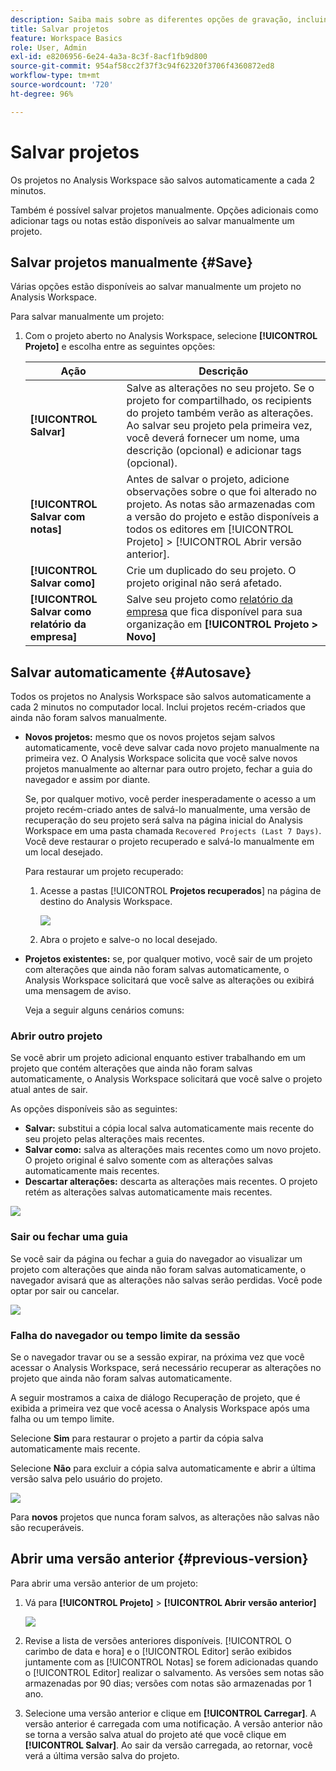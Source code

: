 ```yaml
---
description: Saiba mais sobre as diferentes opções de gravação, incluindo salvar automaticamente, salvar como, salvar como modelo e abrir versões anteriores.
title: Salvar projetos
feature: Workspace Basics
role: User, Admin
exl-id: e8206956-6e24-4a3a-8c3f-8acf1fb9d800
source-git-commit: 954af58cc2f37f3c94f62320f3706f4360872ed8
workflow-type: tm+mt
source-wordcount: '720'
ht-degree: 96%

---
```


# Salvar projetos

Os projetos no Analysis Workspace são salvos automaticamente a cada 2 minutos.

Também é possível salvar projetos manualmente. Opções adicionais como adicionar tags ou notas estão disponíveis ao salvar manualmente um projeto.

## Salvar projetos manualmente {#Save}

Várias opções estão disponíveis ao salvar manualmente um projeto no Analysis Workspace.

Para salvar manualmente um projeto:

1. Com o projeto aberto no Analysis Workspace, selecione **[!UICONTROL Projeto]** e escolha entre as seguintes opções:

   | Ação | Descrição |
   |---|---| 
   | **[!UICONTROL Salvar]** | Salve as alterações no seu projeto. Se o projeto for compartilhado, os recipients do projeto também verão as alterações. Ao salvar seu projeto pela primeira vez, você deverá fornecer um nome, uma descrição (opcional) e adicionar tags (opcional). |
   | **[!UICONTROL Salvar com notas]** | Antes de salvar o projeto, adicione observações sobre o que foi alterado no projeto. As notas são armazenadas com a versão do projeto e estão disponíveis a todos os editores em [!UICONTROL Projeto] > [!UICONTROL Abrir versão anterior]. |
   | **[!UICONTROL Salvar como]** | Crie um duplicado do seu projeto. O projeto original não será afetado. |
   | **[!UICONTROL Salvar como relatório da empresa]** | Salve seu projeto como [relatório da empresa](/help/analyze/analysis-workspace/reports/create-company-reports.md) que fica disponível para sua organização em **[!UICONTROL Projeto > Novo]** |

## Salvar automaticamente {#Autosave}

Todos os projetos no Analysis Workspace são salvos automaticamente a cada 2 minutos no computador local. Inclui projetos recém-criados que ainda não foram salvos manualmente.

* **Novos projetos:** mesmo que os novos projetos sejam salvos automaticamente, você deve salvar cada novo projeto manualmente na primeira vez. O Analysis Workspace solicita que você salve novos projetos manualmente ao alternar para outro projeto, fechar a guia do navegador e assim por diante.

  Se, por qualquer motivo, você perder inesperadamente o acesso a um projeto recém-criado antes de salvá-lo manualmente, uma versão de recuperação do seu projeto será salva na página inicial do Analysis Workspace em uma pasta chamada `Recovered Projects (Last 7 Days)`. Você deve restaurar o projeto recuperado e salvá-lo manualmente em um local desejado.

  Para restaurar um projeto recuperado:

   1. Acesse a pastas [!UICONTROL **Projetos recuperados**] na página de destino do Analysis Workspace.

      ![](assets/recovered-folder.png)

   1. Abra o projeto e salve-o no local desejado.

* **Projetos existentes:** se, por qualquer motivo, você sair de um projeto com alterações que ainda não foram salvas automaticamente, o Analysis Workspace solicitará que você salve as alterações ou exibirá uma mensagem de aviso.

  Veja a seguir alguns cenários comuns:

### Abrir outro projeto

Se você abrir um projeto adicional enquanto estiver trabalhando em um projeto que contém alterações que ainda não foram salvas automaticamente, o Analysis Workspace solicitará que você salve o projeto atual antes de sair.

As opções disponíveis são as seguintes:

* **Salvar:** substitui a cópia local salva automaticamente mais recente do seu projeto pelas alterações mais recentes.
* **Salvar como:** salva as alterações mais recentes como um novo projeto. O projeto original é salvo somente com as alterações salvas automaticamente mais recentes.
* **Descartar alterações:** descarta as alterações mais recentes. O projeto retém as alterações salvas automaticamente mais recentes.

![](assets/existing-save.png)

### Sair ou fechar uma guia

Se você sair da página ou fechar a guia do navegador ao visualizar um projeto com alterações que ainda não foram salvas automaticamente, o navegador avisará que as alterações não salvas serão perdidas. Você pode optar por sair ou cancelar.

![](assets/browser-image.png)

### Falha do navegador ou tempo limite da sessão

Se o navegador travar ou se a sessão expirar, na próxima vez que você acessar o Analysis Workspace, será necessário recuperar as alterações no projeto que ainda não foram salvas automaticamente.

A seguir mostramos a caixa de diálogo Recuperação de projeto, que é exibida a primeira vez que você acessa o Analysis Workspace após uma falha ou um tempo limite.

Selecione **Sim** para restaurar o projeto a partir da cópia salva automaticamente mais recente.

Selecione **Não** para excluir a cópia salva automaticamente e abrir a última versão salva pelo usuário do projeto.

![](assets/project-recovery.png)

Para **novos** projetos que nunca foram salvos, as alterações não salvas não são recuperáveis.

## Abrir uma versão anterior {#previous-version}

Para abrir uma versão anterior de um projeto:

1. Vá para **[!UICONTROL Projeto]** > **[!UICONTROL Abrir versão anterior]**

   ![](assets/previous-versions.png)

1. Revise a lista de versões anteriores disponíveis.
   [!UICONTROL O carimbo de data e hora] e o [!UICONTROL Editor] serão exibidos juntamente com as [!UICONTROL Notas] se forem adicionadas quando o [!UICONTROL Editor] realizar o salvamento. As versões sem notas são armazenadas por 90 dias; versões com notas são armazenadas por 1 ano.
1. Selecione uma versão anterior e clique em **[!UICONTROL Carregar]**.
A versão anterior é carregada com uma notificação. A versão anterior não se torna a versão salva atual do projeto até que você clique em **[!UICONTROL Salvar]**. Ao sair da versão carregada, ao retornar, você verá a última versão salva do projeto.
